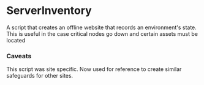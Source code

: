 # ServerInventory
A script that creates an offline website that records an environment's state.  This is useful in the case critical nodes go down and certain assets must be located

### Caveats
This script was site specific.  Now used for reference to create similar safeguards for other sites.
